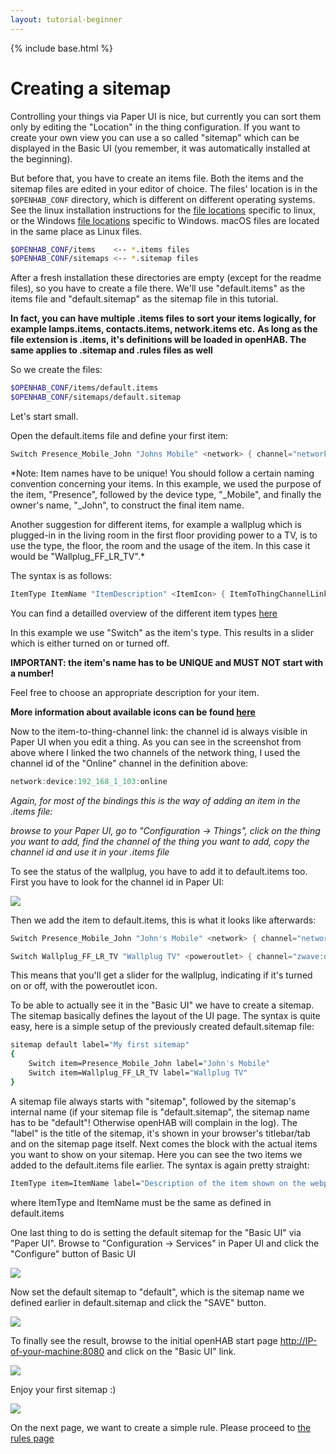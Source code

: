 ```yaml
---
layout: tutorial-beginner
---
```


{% include base.html %}

# Creating a sitemap

Controlling your things via Paper UI is nice, but currently you can sort them only by editing the "Location" in the thing configuration.
If you want to create your own view you can use a so called "sitemap" which can be displayed in the Basic UI (you remember, it was automatically installed at the beginning).

But before that, you have to create an items file.
Both the items and the sitemap files are edited in your editor of choice.
The files' location is in the `$OPENHAB_CONF` directory, which is different on different operating systems.
See the linux installation instructions for the [file locations]({{base}}/installation/linux.html#file-locations) specific to linux, or the Windows [file locations]({{base}}/installation/windows.html#file-locations) specific to Windows.
macOS files are located in the same place as Linux files.

```bash
$OPENHAB_CONF/items    <-- *.items files
$OPENHAB_CONF/sitemaps <-- *.sitemap files
```

After a fresh installation these directories are empty (except for the readme files), so you have to create a file there. We'll use "default.items" as the items file and "default.sitemap" as the sitemap file in this tutorial.

**In fact, you can have multiple .items files to sort your items logically, for example lamps.items, contacts.items, network.items etc.**
**As long as the file extension is .items, it's definitions will be loaded in openHAB. The same applies to .sitemap and .rules files as well**

So we create the files:

```bash
$OPENHAB_CONF/items/default.items
$OPENHAB_CONF/sitemaps/default.sitemap
```

Let's start small.

Open the default.items file and define your first item:

```java
Switch Presence_Mobile_John "Johns Mobile" <network> { channel="network:device:192_168_1_103:online" }
```

*Note: Item names have to be unique! You should follow a certain naming convention concerning your items.
In this example, we used the purpose of the item, "Presence", followed by the device type, "_Mobile", and finally the owner's name, "_John", to construct the final item name.

Another suggestion for different items, for example a wallplug which is plugged-in in the living room in the first floor providing power to a TV, is to use the type, the floor, the room and the usage of the item.
In this case it would be "Wallplug_FF_LR_TV".*

The syntax is as follows:

```java
ItemType ItemName "ItemDescription" <ItemIcon> { ItemToThingChannelLink }
```

You can find a detailled overview of the different item types [here]({{base}}/configuration/items.html)

In this example we use "Switch" as the item's type. This results in a slider which is either turned on or turned off.

**IMPORTANT: the item's name has to be UNIQUE and MUST NOT start with a number!**

Feel free to choose an appropriate description for your item.

**More information about available icons can be found [here]({{base}}/configuration/items.html#icons)**


Now to the item-to-thing-channel link: the channel id is always visible in Paper UI when you edit a thing.
As you can see in the screenshot from above where I linked the two channels of the network thing, I used the channel id of the "Online" channel in the definition above:

```java
network:device:192_168_1_103:online
```

*Again, for most of the bindings this is the way of adding an item in the .items file:*

*browse to your Paper UI, go to "Configuration -> Things", click on the thing you want to add, find the channel of the thing you want to add, copy the channel id and use it in your .items file*

To see the status of the wallplug, you have to add it to default.items too. First you have to look for the channel id in Paper UI:

![](images/picture_23.jpg)

Then we add the item to default.items, this is what it looks like afterwards:

```java
Switch Presence_Mobile_John "John's Mobile" <network> { channel="network:device:192_168_1_103:online" }

Switch Wallplug_FF_LR_TV "Wallplug TV" <poweroutlet> { channel="zwave:device:bb4d2b80:node30:switch_binary" }
```

This means that you'll get a slider for the wallplug, indicating if it's turned on or off, with the poweroutlet icon.

To be able to actually see it in the "Basic UI" we have to create a sitemap. The sitemap basically defines the layout of the UI page. The syntax is quite easy, here is a simple setup of the previously created default.sitemap file:

```bash
sitemap default label="My first sitemap"
{
    Switch item=Presence_Mobile_John label="John's Mobile"
    Switch item=Wallplug_FF_LR_TV label="Wallplug TV"
}
```

A sitemap file always starts with "sitemap", followed by the sitemap's internal name (if your sitemap file is "default.sitemap", the sitemap name has to be "default"! Otherwise openHAB will complain in the log).
The "label" is the title of the sitemap, it's shown in your browser's titlebar/tab and on the sitemap page itself.
Next comes the block with the actual items you want to show on your sitemap. Here you can see the two items we added to the default.items file earlier.
The syntax is again pretty straight:

```bash
ItemType item=ItemName label="Description of the item shown on the webpage"
```

where ItemType and ItemName must be the same as defined in default.items

One last thing to do is setting the default sitemap for the "Basic UI" via "Paper UI".
Browse to "Configuration -> Services" in Paper UI and click the "Configure" button of Basic UI

![](images/picture_24.jpg)

Now set the default sitemap to "default", which is the sitemap name we defined earlier in default.sitemap and click the "SAVE" button.

![](images/picture_25.jpg)

To finally see the result, browse to the initial openHAB start page <http://IP-of-your-machine:8080> and click on the "Basic UI" link.

![](images/picture_03.jpg)

Enjoy your first sitemap :)

![](images/picture_26.jpg)

On the next page, we want to create a simple rule. Please proceed to [the rules page]({{base}}/tutorials/beginner/rules.html)
